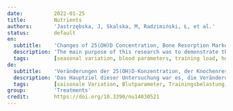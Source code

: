 ```yaml
---
date:          2022-01-25
title:         Nutrients
authors:       'Jastrzębska, J, Skalska, M, Radzimiński, Ł, et al.'
status:        default
en:
  subtitle:    'Changes of 25(OH)D Concentration, Bone Resorption Markers and Physical Performance as an Effect of Sun Exposure, Supplementation of Vitamin D and Lockdown among Young Soccer Players during a One-Year Training Season'
  description: 'The main purpose of this research was to demonstrate the changes in 25(OH)D concentration, bone resorption markers, and physical fitness along the one-year training season in young soccer players. A total of 24 young soccer players (age: 17.2 ± 1.16 years, mass: 70.2 ± 5.84, height: 179.1 ± 4.26 cm) were tested at four different time points across one year (T1—September 2019; T2—December 2019; T3—May 2020; T4—August 2020). After T2 (during COVID-19 lockdown), players were divided into a supplemented (GS) group and a placebo group (GP). Variables such as 25(OH)D, calcium (Ca), phosphorus (P), parathyroid hormone (PTH), aerobic capacity, speed, and explosive power were measured. Analyses performed for all participants indicated significant changes in all selected blood markers and running speed. The highest values in 25(OH)D were noted during summertime in T1 and T4. After individuals were split into two groups, a two-factorial ANOVA demonstrated a significant time interaction for 25(OH)D, Ca, P, PTH, 30 m sprint, and counter-movement jump. Significant time x group effect was calculated for aerobic capacity. This study confirmed that 25(OH)D concentration varies between four seasons, with the greatest decreases in the low sunlight periods. Vitamin D supplementation did not cause a preventive and long-lasting effect of increasing the 25(OH)D concentration in the young soccer players.'
  tags:        [seasonal variation, blood parameters, training load, home isolation]
de:
  subtitle:    'Veränderungen der 25(OH)D-Konzentration, der Knochenresorptionsmarker und der körperlichen Leistungsfähigkeit als Auswirkung von Sonnenexposition, Vitamin-D-Supplementierung und Lockdown bei jungen Fußballspielern während einer einjährigen Trainingssaison'
  description: 'Das Hauptziel dieser Untersuchung war es, die Veränderungen der 25(OH)D-Konzentration, der Knochenresorptionsmarker und der körperlichen Leistungsfähigkeit während einer einjährigen Trainingssaison bei jungen Fußballspielern aufzuzeigen. Insgesamt 24 junge Fußballspieler (Alter: 17,2 ± 1,16 Jahre, Masse: 70,2 ± 5,84, Größe: 179,1 ± 4,26 cm) wurden zu vier verschiedenen Zeitpunkten über ein Jahr hinweg untersucht (T1-September 2019; T2-Dezember 2019; T3-Mai 2020; T4-August 2020). Nach T2 (während der COVID-19-Sperre) wurden die Spieler in eine supplementierte Gruppe (GS) und eine Placebogruppe (GP) unterteilt. Gemessen wurden Variablen wie 25(OH)D, Kalzium (Ca), Phosphor (P), Parathormon (PTH), aerobe Kapazität, Geschwindigkeit und Explosivkraft. Die für alle Teilnehmer durchgeführten Analysen ergaben signifikante Veränderungen bei allen ausgewählten Blutmarkern und der Laufgeschwindigkeit. Die höchsten 25(OH)D-Werte wurden während der Sommerzeit bei T1 und T4 festgestellt. Nachdem die Probanden in zwei Gruppen aufgeteilt worden waren, zeigte eine zweifaktorielle ANOVA eine signifikante Zeitinteraktion für 25(OH)D, Ca, P, PTH, den 30-m-Sprint und den Gegenbewegungssprung. Ein signifikanter Zeit x Gruppen-Effekt wurde für die aerobe Kapazität berechnet. Diese Studie bestätigte, dass die 25(OH)D-Konzentration zwischen den vier Jahreszeiten schwankt, wobei die stärksten Abnahmen in den sonnenarmen Zeiten zu verzeichnen sind. Eine Vitamin-D-Supplementierung bewirkte keine präventive und dauerhafte Erhöhung der 25(OH)D-Konzentration bei den jungen Fußballspielern.' 
  tags:        [saisonale Variation, Blutparameter, Trainingsbelastung, Heimisolation]
group:         'Treatments'
credit:        https://doi.org/10.3390/nu14030521
---
```

